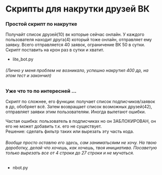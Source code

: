 # Скрипты для накрутки друзей ВК
### Простой скрипт по накрутке
Получайт список  друзей(10) вк которые сейчас онлайн. У каждого пользователя находит друга(4) который тоже онлайн, отправляет ему заявку. Всего отправляется 40 заявок, ограничение ВК 50 в сутки. Скрипт поставить на крон раз в сутки и хватит.
+ lite_bot.py
###### (Лично у меня проблем не возникало, успешно накрутил 400 др, на этом тест и закончил)
### Уже что то по интересней ...
Скрипт по сложнее, его функции: получает список подписчиков/заявок в др, обобряет всё. Затем возвращает список возможных друзей(42), отправляет заявки этим пользователям. Иногда вылетают ошибки.

Частая ошибка: пользователь в подписчиках но он ЗАБЛОКИРОВАН, он его не может добавить т.к. его не существует.    
Решение: сделать фильтр таких или вырезать эту часть кода.

###### Вообще просто оставлю его здесь, сам заниматьсяим не хочу. На твою дароботку, делай что хочешь, как хочешь, твоя инициатива. Посаветую только вырезать все от 4 строки до 27 строки и не мучаться.
+ nbot.py
